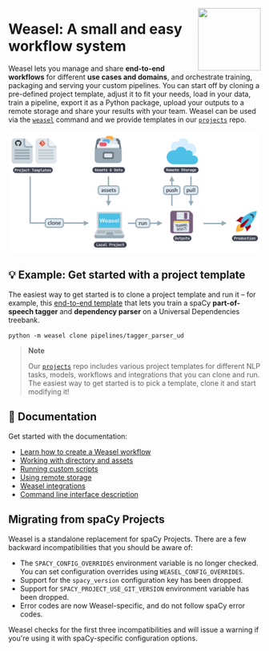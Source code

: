 <a href="https://explosion.ai"><img src="https://explosion.ai/assets/img/logo.svg" width="125" height="125" align="right" /></a>

# Weasel: A small and easy workflow system

Weasel lets you manage and share **end-to-end workflows** for
different **use cases and domains**, and orchestrate training, packaging and
serving your custom pipelines. You can start off by cloning a pre-defined
project template, adjust it to fit your needs, load in your data, train a
pipeline, export it as a Python package, upload your outputs to a remote storage
and share your results with your team. Weasel can be used via the
[`weasel`](https://github.com/explosion/weasel/blob/main/docs/cli.md) command and we provide templates in our
[`projects`](https://github.com/explosion/projects) repo.

![Illustration of project workflow and commands](https://github.com/explosion/weasel/blob/main/docs/assets/images/projects.svg)

## 💡 Example: Get started with a project template

The easiest way to get started is to clone a project template and run it – for
example, this [end-to-end template](https://github.com/explosion/projects/tree/v3/pipelines/tagger_parser_ud)
that lets you train a spaCy **part-of-speech
tagger** and **dependency parser** on a Universal Dependencies treebank.

```shell
python -m weasel clone pipelines/tagger_parser_ud
```

> **Note**
>
> Our [`projects`](https://github.com/explosion/projects) repo includes various
> project templates for different NLP tasks, models, workflows and integrations
> that you can clone and run. The easiest way to get started is to pick a
> template, clone it and start modifying it!

## 📕 Documentation

Get started with the documentation:

- [Learn how to create a Weasel workflow](https://github.com/explosion/weasel/blob/main/docs/tutorial/workflow.md)
- [Working with directory and assets](https://github.com/explosion/weasel/blob/main/docs/tutorial/directory-and-assets.md)
- [Running custom scripts](https://github.com/explosion/weasel/blob/main/docs/tutorial/custom-scripts.md)
- [Using remote storage](https://github.com/explosion/weasel/blob/main/docs/tutorial/remote-storage.md)
- [Weasel integrations](https://github.com/explosion/weasel/blob/main/docs/tutorial/integrations.md)
- [Command line interface description](https://github.com/explosion/weasel/blob/main/docs/cli.md)

## Migrating from spaCy Projects

Weasel is a standalone replacement for spaCy Projects.
There are a few backward incompatibilities that you should be aware of:

- The `SPACY_CONFIG_OVERRIDES` environment variable is no longer checked.
  You can set configuration overrides using `WEASEL_CONFIG_OVERRIDES`.
- Support for the `spacy_version` configuration key has been dropped.
- Support for `SPACY_PROJECT_USE_GIT_VERSION` environment variable has been dropped.
- Error codes are now Weasel-specific, and do not follow spaCy error codes.

Weasel checks for the first three incompatibilities and will issue a
warning if you're using it with spaCy-specific configuration options.
